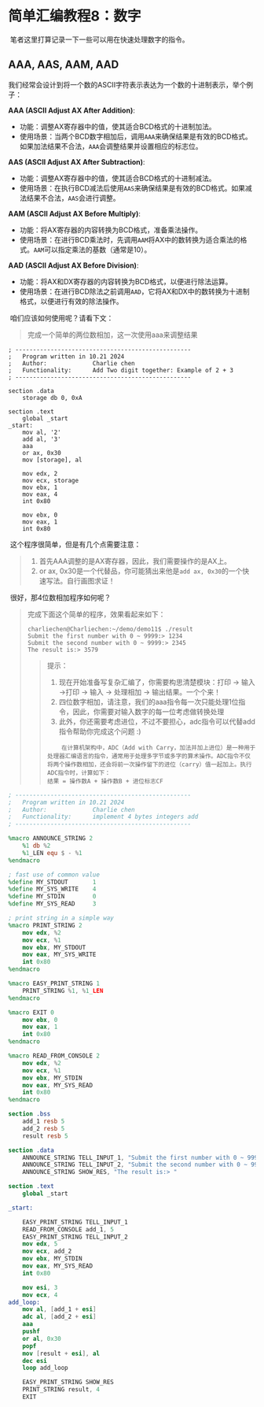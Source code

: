 # 简单汇编教程8：数字

​	笔者这里打算记录一下一些可以用在快速处理数字的指令。

## AAA, AAS, AAM, AAD

​	我们经常会设计到将一个数的ASCII字符表示表达为一个数的十进制表示，举个例子：

**AAA (ASCII Adjust AX After Addition)**:

- 功能：调整AX寄存器中的值，使其适合BCD格式的十进制加法。
- 使用场景：当两个BCD数字相加后，调用`AAA`来确保结果是有效的BCD格式。如果加法结果不合法，`AAA`会调整结果并设置相应的标志位。

**AAS (ASCII Adjust AX After Subtraction)**:

- 功能：调整AX寄存器中的值，使其适合BCD格式的十进制减法。
- 使用场景：在执行BCD减法后使用`AAS`来确保结果是有效的BCD格式。如果减法结果不合法，`AAS`会进行调整。

**AAM (ASCII Adjust AX Before Multiply)**:

- 功能：将AX寄存器的内容转换为BCD格式，准备乘法操作。
- 使用场景：在进行BCD乘法时，先调用`AAM`将AX中的数转换为适合乘法的格式。`AAM`可以指定乘法的基数（通常是10）。

**AAD (ASCII Adjust AX Before Division)**:

- 功能：将AX和DX寄存器的内容转换为BCD格式，以便进行除法运算。
- 使用场景：在进行BCD除法之前调用`AAD`，它将AX和DX中的数转换为十进制格式，以便进行有效的除法操作。

​	咱们应该如何使用呢？请看下文：

> 完成一个简单的两位数相加，这一次使用aaa来调整结果

```
; --------------------------------------------------
;   Program written in 10.21 2024
;   Author:             Charlie chen
;   Functionality:     	Add Two digit together: Example of 2 + 3
; --------------------------------------------------

section .data
    storage db 0, 0xA

section .text
    global _start
_start:
    mov al, '2'
    add al, '3'
    aaa
    or ax, 0x30
    mov [storage], al

    mov edx, 2
    mov ecx, storage
    mov ebx, 1
    mov eax, 4
    int 0x80

    mov ebx, 0
    mov eax, 1
    int 0x80
```

​	这个程序很简单，但是有几个点需要注意：

> 1. 首先AAA调整的是AX寄存器，因此，我们需要操作的是AX上。
> 2. or ax, 0x30是一个代替品，你可能猜出来他是`add ax, 0x30`的一个快速写法。自行画图求证！

​	很好，那4位数相加程序如何呢？

> 完成下面这个简单的程序，效果看起来如下：
>
> ```
> charliechen@Charliechen:~/demo/demo11$ ./result 
> Submit the first number with 0 ~ 9999:> 1234
> Submit the second number with 0 ~ 9999:> 2345
> The result is:> 3579
> ```
>
> > 提示：
> >
> > 1. 现在开始准备写复杂汇编了，你需要构思清楚模块：打印 -> 输入 ->打印 -> 输入 -> 处理相加 -> 输出结果。一个个来！
> > 2. 四位数字相加，请注意，我们的aaa指令每一次只能处理1位指令，因此，你需要对输入数字的每一位考虑做转换处理
> > 3. 此外，你还需要考虑进位，不过不要担心，adc指令可以代替add指令帮助你完成这个问题 :)
> >
> > ```
> > 	在计算机架构中，ADC（Add with Carry，加法并加上进位）是一种用于处理器汇编语言的指令，通常用于处理多字节或多字的算术操作。ADC指令不仅将两个操作数相加，还会将前一次操作留下的进位（carry）值一起加上。执行ADC指令时，计算如下：
> > 结果 = 操作数A + 操作数B + 进位标志CF
> > ```

```nasm
; --------------------------------------------------
;   Program written in 10.21 2024
;   Author:             Charlie chen
;   Functionality:      implement 4 bytes integers add
; --------------------------------------------------

%macro ANNOUNCE_STRING 2
    %1 db %2
    %1_LEN equ $ - %1
%endmacro

; fast use of common value
%define MY_STDOUT       1
%define MY_SYS_WRITE    4
%define MY_STDIN        0
%define MY_SYS_READ     3

; print string in a simple way
%macro PRINT_STRING 2
    mov edx, %2
    mov ecx, %1
    mov ebx, MY_STDOUT
    mov eax, MY_SYS_WRITE
    int 0x80
%endmacro

%macro EASY_PRINT_STRING 1
    PRINT_STRING %1, %1_LEN 
%endmacro

%macro EXIT 0
    mov ebx, 0
    mov eax, 1
    int 0x80
%endmacro

%macro READ_FROM_CONSOLE 2
    mov edx, %2
    mov ecx, %1
    mov ebx, MY_STDIN
    mov eax, MY_SYS_READ
    int 0x80
%endmacro

section .bss
    add_1 resb 5
    add_2 resb 5
    result resb 5

section .data
    ANNOUNCE_STRING TELL_INPUT_1, "Submit the first number with 0 ~ 9999:> "
    ANNOUNCE_STRING TELL_INPUT_2, "Submit the second number with 0 ~ 9999:> "
    ANNOUNCE_STRING SHOW_RES, "The result is:> "

section .text
    global _start

_start:

    EASY_PRINT_STRING TELL_INPUT_1
    READ_FROM_CONSOLE add_1, 5
    EASY_PRINT_STRING TELL_INPUT_2
    mov edx, 5
    mov ecx, add_2
    mov ebx, MY_STDIN
    mov eax, MY_SYS_READ
    int 0x80

    mov esi, 3
    mov ecx, 4
add_loop:
    mov al, [add_1 + esi]
    adc al, [add_2 + esi]
    aaa
    pushf 
    or al, 0x30
    popf
    mov [result + esi], al
    dec esi
    loop add_loop

    EASY_PRINT_STRING SHOW_RES
    PRINT_STRING result, 4
    EXIT
```

